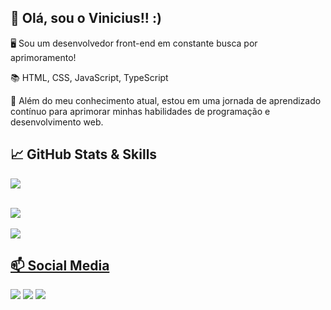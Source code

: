 ## 👋 Olá, sou o Vinicius!! :)

🖥️ Sou um desenvolvedor front-end em constante busca por aprimoramento!

📚 HTML, CSS, JavaScript, TypeScript

🚀 Além do meu conhecimento atual, estou em uma jornada de aprendizado contínuo para aprimorar minhas habilidades de programação e desenvolvimento web.

## **📈 GitHub Stats & Skills**
<div>
  <a href="https://github.com/PeNeTrAz">
  <img src="https://github-readme-stats.vercel.app/api/top-langs/?username=penetraz&theme=dark&langs_count=20"/>
</div> <br>

![](https://skillicons.dev/icons?i=html,css,js,ts) <br> <br>
![](https://skillicons.dev/icons?i=mysql,tailwind,bootstrap)


## **📫 Social Media**

<div>
  <a href="https://www.youtube.com/channel/UCjG7ow5nQPQxDc9yaNvaZBA" target="_blank"><img src="https://img.shields.io/badge/YouTube-FF0000?style=for-the-badge&logo=youtube&logoColor=white"></a>
  <a href="https://www.instagram.com/vpenetra10/" target="_blank"><img src="https://img.shields.io/badge/-Instagram-%23E4405F?style=for-the-badge&logo=instagram&logoColor=white" target="_blank"></a>
  <a href="https://www.linkedin.com/in/vinicius-penetra-762320265/" target="_blank"><img src="https://img.shields.io/badge/-LinkedIn-%230077B5?style=for-the-badge&logo=linkedin&logoColor=white"></a>
</div>

  

